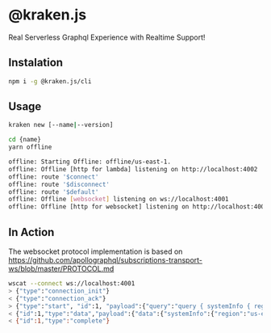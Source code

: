 # @kraken.js

Real Serverless Graphql Experience with Realtime Support!

## Instalation

```sh
npm i -g @kraken.js/cli
```

## Usage

```sh
kraken new [--name|--version]
```

```sh
cd {name}
yarn offline

offline: Starting Offline: offline/us-east-1.
offline: Offline [http for lambda] listening on http://localhost:4002
offline: route '$connect'
offline: route '$disconnect'
offline: route '$default'
offline: Offline [websocket] listening on ws://localhost:4001
offline: Offline [http for websocket] listening on http://localhost:4001
```

## In Action

The websocket protocol implementation is based on https://github.com/apollographql/subscriptions-transport-ws/blob/master/PROTOCOL.md

```sh
wscat --connect ws://localhost:4001
> {"type":"connection_init"}
< {"type":"connection_ack"}
> {"type":"start", "id":1, "payload":{"query":"query { systemInfo { region }}"}}
< {"id":1,"type":"data","payload":{"data":{"systemInfo":{"region":"us-east-1"}}}}
< {"id":1,"type":"complete"}
```
